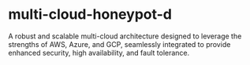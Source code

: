 # multi-cloud-honeypot-d
A robust and scalable multi-cloud architecture designed to leverage the strengths of AWS, Azure, and GCP, seamlessly integrated to provide enhanced security, high availability, and fault tolerance.
